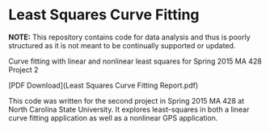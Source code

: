 # Least Squares Curve Fitting

__NOTE:__ This repository contains code for data analysis and thus is poorly structured as it is not meant to be continually supported or updated.

Curve fitting with linear and nonlinear least squares for Spring 2015 MA 428 Project 2


[PDF Download](Least Squares Curve Fitting Report.pdf)

This code was written for the second project in Spring 2015 MA 428 at North Carolina State University. It explores least-squares in both a linear curve fitting application as well as a nonlinear GPS application.
